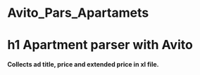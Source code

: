 # Avito_Pars_Apartamets
h1 Apartment parser with Avito
=====================

**Collects ad title, price and extended price in xl file.**
